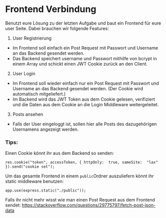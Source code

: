 # Frontend Verbindung
  
Benutzt eure Lösung zu der letzten Aufgabe und baut ein Frontend für eure user Seite. Dabei brauchen wir folgende Features:
  

1. User Registrierung

- Im Frontend soll einfach ein Post Request mit Passwort und Username an das Backend gesendet werden.
- Das Backend speichert username und Passwort mithilfe von bcrypt in einem Array und schickt einen JWT Cookie zurück an den Client.

2. User Login

- Im Frontend soll wieder einfach nur ein Post Request mit Passwort und Username an das Backend gesendet werden. (Der Cookie wird automatisch mitgeliefert.)
- Im Backend wird das JWT Token aus dem Cookie gelesen, verifiziert und die Daten aus dem Cookie an die Login Middleware weitergeleitet.

3. Posts ansehen
- Falls der User eingeloggt ist, sollen hier alle Posts des dazugehörigen Usernamens angezeigt werden.

### Tips: 
Einen Cookie könnt ihr aus dem Backend so senden:

    res.cookie("token", accessToken, { httpOnly:  true, sameSite:  "lax" }).send("cookie set");
Um das gesamte Frontend in einem `public`Ordner auszuliefern könnt ihr static middleware benutzen:

    app.use(express.static("./public"));

Falls ihr nicht mehr wisst wie man einen Post Request aus dem Frontend sendet:
https://stackoverflow.com/questions/29775797/fetch-post-json-data

